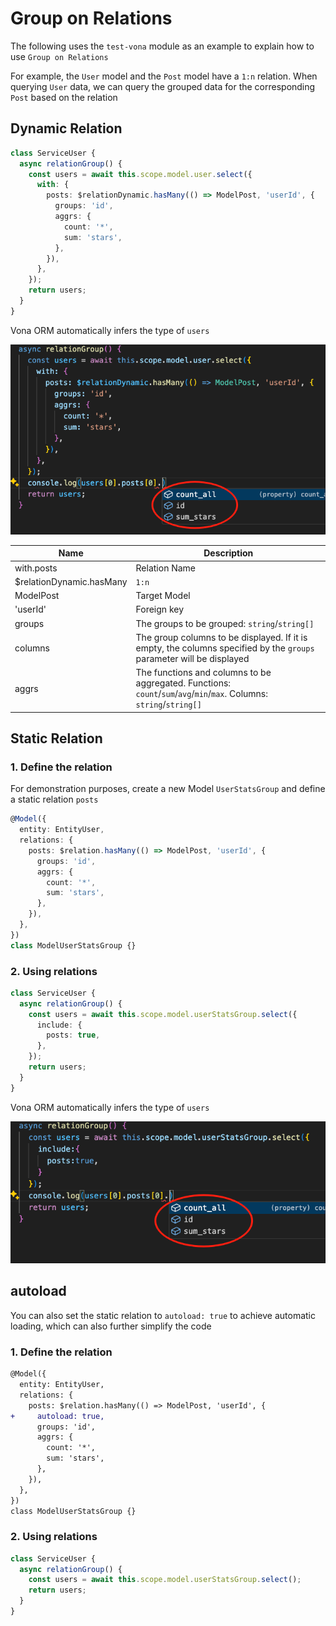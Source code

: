 # Group on Relations

The following uses the `test-vona` module as an example to explain how to use `Group on Relations`

For example, the `User` model and the `Post` model have a `1:n` relation. When querying `User` data, we can query the grouped data for the corresponding `Post` based on the relation

## Dynamic Relation

``` typescript
class ServiceUser {
  async relationGroup() {
    const users = await this.scope.model.user.select({
      with: {
        posts: $relationDynamic.hasMany(() => ModelPost, 'userId', {
          groups: 'id',
          aggrs: {
            count: '*',
            sum: 'stars',
          },
        }),
      },
    });
    return users;
  }
}  
```

Vona ORM automatically infers the type of `users`

![](../../../assets/img/orm/aggr-group/aggr-group-5.png)

|Name|Description|
|--|--|
|with.posts|Relation Name|
|$relationDynamic.hasMany|`1:n`|
|ModelPost|Target Model|
|'userId'|Foreign key|
|groups|The groups to be grouped: `string`/`string[]`|
|columns|The group columns to be displayed. If it is empty, the columns specified by the `groups` parameter will be displayed|
|aggrs|The functions and columns to be aggregated. Functions: `count`/`sum`/`avg`/`min`/`max`. Columns: `string`/`string[]` |

## Static Relation

### 1. Define the relation

For demonstration purposes, create a new Model `UserStatsGroup` and define a static relation `posts`

``` typescript
@Model({
  entity: EntityUser,
  relations: {
    posts: $relation.hasMany(() => ModelPost, 'userId', {
      groups: 'id',
      aggrs: {
        count: '*',
        sum: 'stars',
      },
    }),
  },
})
class ModelUserStatsGroup {}
```

### 2. Using relations

``` typescript
class ServiceUser {
  async relationGroup() {
    const users = await this.scope.model.userStatsGroup.select({
      include: {
        posts: true,
      },
    });
    return users;
  }
}
```

Vona ORM automatically infers the type of `users`

![](../../../assets/img/orm/aggr-group/aggr-group-6.png)

## autoload

You can also set the static relation to `autoload: true` to achieve automatic loading, which can also further simplify the code

### 1. Define the relation

``` diff
@Model({
  entity: EntityUser,
  relations: {
    posts: $relation.hasMany(() => ModelPost, 'userId', {
+     autoload: true,
      groups: 'id',
      aggrs: {
        count: '*',
        sum: 'stars',
      },
    }),
  },
})
class ModelUserStatsGroup {}
```

### 2. Using relations

``` typescript
class ServiceUser {
  async relationGroup() {
    const users = await this.scope.model.userStatsGroup.select();
    return users;
  }
}
```
